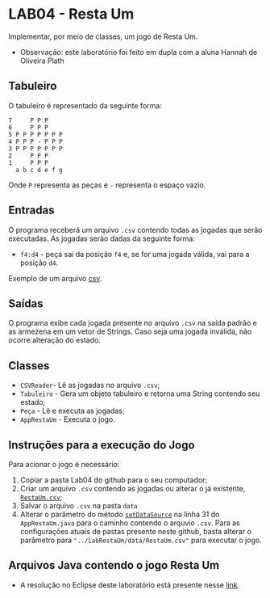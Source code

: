 # LAB04 - Resta Um
Implementar, por meio de classes, um jogo de Resta Um.

* Observação: este laboratório foi feito em dupla com a aluna Hannah de Oliveira Plath

## Tabuleiro

O tabuleiro é representado da seguinte forma:

~~~
7     P P P
6     P P P
5 P P P P P P P
4 P P P - P P P
3 P P P P P P P
2     P P P
1     P P P
  a b c d e f g
~~~

Onde `P` representa as peças e `-` representa o espaço vazio.
  
## Entradas
O programa receberá um arquivo `.csv` contendo todas as jogadas que serão executadas. As jogadas serão dadas da seguinte forma:

* `f4:d4` - peça sai da posição `f4` e, se for uma jogada válida, vai para a posição `d4`.

Exemplo de um arquivo [csv](https://github.com/gabrielmelo00/MC322/blob/main/Lab04/data/RestaUm.csv).

## Saídas
O programa exibe cada jogada presente no arquivo `.csv` na saída padrão e as armezena em um vetor de Strings. Caso seja uma jogada inválida, não ocorre alteração do estado.

## Classes

* `CSVReader`- Lê as jogadas no arquivo `.csv`;
* `Tabuleiro` - Gera um objeto tabuleiro e retorna uma String contendo seu estado;
* `Peça` - Lê e executa as jogadas;
* `AppRestaUm` - Executa o jogo.

## Instruções para a execução do Jogo

Para acionar o jogo é necessário:

1. Copiar a pasta Lab04 do github para o seu computador;
2. Criar um arquivo `.csv` contendo as jogadas ou alterar o já existente, [`RestaUm.csv`](https://github.com/gabrielmelo00/MC322/blob/main/Lab04/data/RestaUm.csv);
3. Salvar o arquivo `.csv` na pasta `data`
4. Alterar o parâmetro do método [`setDataSource`](https://github.com/gabrielmelo00/MC322/blob/70fa93f30d90a2e1b08d969b8f93dea71fb4786f/Lab04/src/mc322/lab04/AppRestaUm.java#L31) na linha 31 do `AppRestaUm.java` para o caminho contendo o arquvio `.csv`. Para as configurações atuais de pastas presente neste github, basta alterar o parâmetro para `"../LabRestaUm/data/RestaUm.csv"` para executar o jogo.

## Arquivos Java contendo o jogo Resta Um
* A resolução no Eclipse deste laboratório está presente nesse [link](https://github.com/gabrielmelo00/MC322/tree/main/Lab04/src/mc322/lab04).
